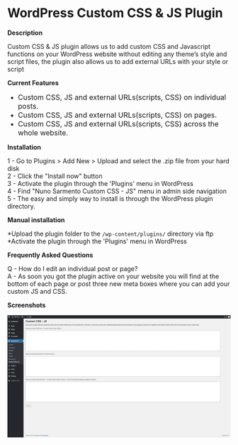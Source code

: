 #  WordPress Custom CSS & JS Plugin


**Description**

Custom CSS & JS plugin allows us to add custom CSS and Javascript functions on your WordPress website without editing any theme’s style and script files, the plugin also allows us to add external URLs with your style or script


**Current Features**

<ul>
 	<li><span style="font-size: medium;">Custom CSS, JS and external URLs(scripts, CSS) on individual posts.</span></li>
  <li><span style="font-size: medium;">Custom CSS, JS and external URLs(scripts, CSS) on pages.</span></li>
 	<li><span style="font-size: medium;">Custom CSS, JS and external URLs(scripts, CSS) across the whole website.</span></li>
</ul>




**Installation**

1 - Go to Plugins > Add New > Upload and select the .zip file from your hard disk <br />
2 - Click the "Install now" button <br />
3 - Activate the plugin through the 'Plugins' menu in WordPress <br />
4 - Find "Nuno Sarmento Custom CSS - JS" menu in admin side navigation <br />
5 - The easy and simply way to install is through the WordPress plugin directory. <br />



**Manual installation**

*Upload the plugin folder to the `/wp-content/plugins/` directory via ftp
*Activate the plugin through the 'Plugins' menu in WordPress



**Frequently Asked Questions**

Q - How do I edit an individual post or page? <br />
A - As soon you got the plugin active on your website you will find at the bottom of each page or post three new meta boxes where you can add your custom JS and CSS.



**Screenshots**

![Nuno Sarmento custom CSS - JS](https://github.com/nfsarmento/nuno-sarmento-custom-css-js/blob/master/assets/images/screenshot-1.png "Optional title")

